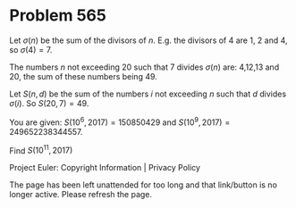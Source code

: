#   Problem 565

   Let $\sigma(n)$ be the sum of the divisors of $n$.
   E.g. the divisors of 4 are 1, 2 and 4, so $\sigma(4)=7$.

   The numbers $n$ not exceeding 20 such that 7 divides $\sigma(n)$ are:
   4,12,13 and 20, the sum of these numbers being 49.

   Let $S(n , d)$ be the sum of the numbers $i$ not exceeding $n$ such that
   $d$ divides $\sigma(i)$.
   So $S(20 , 7)=49$.

   You are given: $S(10^6,2017)=150850429$ and $S(10^9 ,
   2017)=249652238344557$.

   Find $S(10^{11} , 2017)$

   Project Euler: Copyright Information | Privacy Policy

   The page has been left unattended for too long and that link/button is no
   longer active. Please refresh the page.
